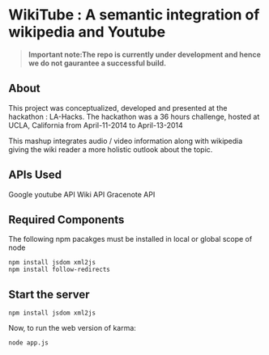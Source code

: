 WikiTube : A semantic integration of wikipedia and Youtube
==========================================================

> **Important note:The repo is currently under development and hence we do not gaurantee a successful build.** 

## About
This project was conceptualized, developed and presented at the hackathon : LA-Hacks. The hackathon was a 36 hours challenge, hosted at UCLA, California from April-11-2014 to April-13-2014

This mashup integrates audio / video information along with wikipedia giving the wiki reader a more holistic outlook about the topic.

## APIs Used
Google youtube API
Wiki API
Gracenote API


## Required Components
The following npm pacakges must be installed in local or global scope of node
```
npm install jsdom xml2js
npm install follow-redirects
```


## Start the server
```
npm install jsdom xml2js
```

Now, to run the web version of karma:
```
node app.js
```


